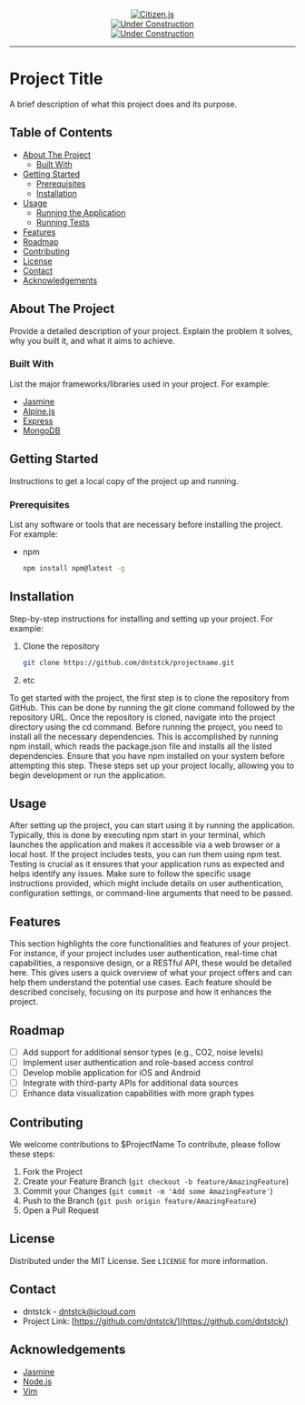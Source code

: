 <div align="center">    <a href="https://github.com/dntstck?tab=repositories" target="_blank"><img alt="Citizen.js" src="https://img.shields.io/badge/Citizen.js-orange?&logo=Javascript&logoColor=black"></a></div>

<div align="center">    <a href="https://github.com/dntstck?tab=repositories" target="_blank"><img alt="Under Construction" src="https://img.shields.io/badge/build-passing-brightgreen"></a></div>

<div align="center">    <a href="https://github.com/dntstck?tab=repositories" target="_blank"><img alt="Under Construction" src="https://img.shields.io/badge/powered%20by%20Jasmine-EA4AAA?&logo=jasmine"></a></div>

<!-- https://img.shields.io/badge/any_text-you_like-blue -->

<hr>

# Project Title

A brief description of what this project does and its purpose.

## Table of Contents

- [About The Project](#about-the-project)
  - [Built With](#built-with)
- [Getting Started](#getting-started)
  - [Prerequisites](#prerequisites)
  - [Installation](#installation)
- [Usage](#usage)
  - [Running the Application](#running-the-application)
  - [Running Tests](#running-tests)
- [Features](#features)
- [Roadmap](#roadmap)
- [Contributing](#contributing)
- [License](#license)
- [Contact](#contact)
- [Acknowledgements](#acknowledgements)

## About The Project

Provide a detailed description of your project. Explain the problem it solves, why you built it, and what it aims to achieve.

### Built With

List the major frameworks/libraries used in your project. For example:

- [Jasmine](https://jasmine.org/)
- [Alpine.js](https://alpinejs.org/)
- [Express](https://expressjs.com/)
- [MongoDB](https://www.mongodb.com/)

## Getting Started

Instructions to get a local copy of the project up and running.

### Prerequisites

List any software or tools that are necessary before installing the project. For example:

- npm
  ```bash
  npm install npm@latest -g

## Installation

Step-by-step instructions for installing and setting up your project. For example:

1. Clone the repository
   ```bash
   git clone https://github.com/dntstck/projectname.git
2. etc

To get started with the project, the first step is to clone the repository from GitHub. This can be done by running the git clone command followed by the repository URL. Once the repository is cloned, navigate into the project directory using the cd command. Before running the project, you need to install all the necessary dependencies. This is accomplished by running npm install, which reads the package.json file and installs all the listed dependencies. Ensure that you have npm installed on your system before attempting this step. These steps set up your project locally, allowing you to begin development or run the application.

## Usage

After setting up the project, you can start using it by running the application. Typically, this is done by executing npm start in your terminal, which launches the application and makes it accessible via a web browser or a local host. If the project includes tests, you can run them using npm test. Testing is crucial as it ensures that your application runs as expected and helps identify any issues. Make sure to follow the specific usage instructions provided, which might include details on user authentication, configuration settings, or command-line arguments that need to be passed.

## Features

This section highlights the core functionalities and features of your project. For instance, if your project includes user authentication, real-time chat capabilities, a responsive design, or a RESTful API, these would be detailed here. This gives users a quick overview of what your project offers and can help them understand the potential use cases. Each feature should be described concisely, focusing on its purpose and how it enhances the project.

## Roadmap

- [ ] Add support for additional sensor types (e.g., CO2, noise levels)
- [ ] Implement user authentication and role-based access control
- [ ] Develop mobile application for iOS and Android
- [ ] Integrate with third-party APIs for additional data sources
- [ ] Enhance data visualization capabilities with more graph types

## Contributing

We welcome contributions to $ProjectName To contribute, please follow these steps:

1. Fork the Project
2. Create your Feature Branch (`git checkout -b feature/AmazingFeature`)
3. Commit your Changes (`git commit -m 'Add some AmazingFeature'`)
4. Push to the Branch (`git push origin feature/AmazingFeature`)
5. Open a Pull Request

## License

Distributed under the MIT License. See `LICENSE` for more information.

## Contact

- dntstck - [dntstck@icloud.com](mailto:dntstck@icloud.com)
- Project Link: [https://github.com/dntstck/](https://github.com/dntstck/)

## Acknowledgements

- [Jasmine](https://jasmine.org/)
- [Node.js](https://nodejs.org/)
- [Vim](https://vim.org/)
